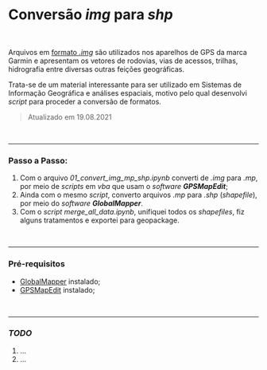 # Conversão _img_ para _shp_

<br>

Arquivos em [formato _.img_](https://en.wikipedia.org/wiki/Garmin_.img) são utilizados nos aparelhos de GPS da marca Garmin e apresentam os vetores de rodovias, vias de acessos, trilhas, hidrografia entre diversas outras feições geográficas.

Trata-se de um material interessante para ser utilizado em Sistemas de Informação Geográfica e análises espaciais, motivo pelo qual desenvolvi _script_ para proceder a conversão de formatos.

> Atualizado em 19.08.2021

<br>

---

### Passo a Passo:

1. Com o arquivo _01_convert_img_mp_shp.ipynb_ converti de _.img_ para _.mp_, por meio de _scripts_ em _vba_ que usam o _software **GPSMapEdit**_;
2. Ainda com o mesmo _script_, converto arquivos _.mp_ para _.shp_ (_shapefile_), por meio do _software **GlobalMapper**_.
3. Com o _script merge_all_data.ipynb_, unifiquei todos os _shapefiles_, fiz alguns tratamentos e exportei para geopackage.

<br>

---

### Pré-requisitos

- [GlobalMapper](http://www.bluemarblegeo.com/products/global-mapper.php) instalado;
- [GPSMapEdit](https://www.geopainting.com/) instalado;

<br>

---

### _TODO_

1. ...
2. ...
